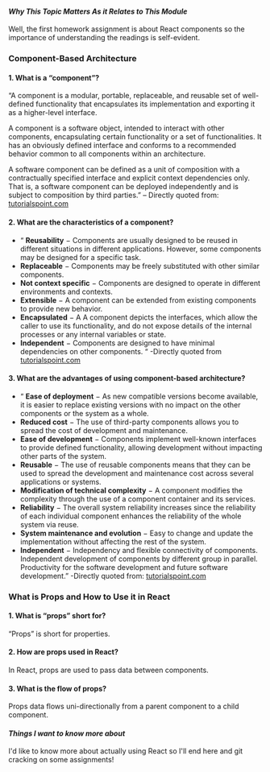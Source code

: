 #### *Why This Topic Matters As it Relates to This Module*
Well, the first homework assignment is about React components so the importance of understanding the readings is self-evident.

### Component-Based Architecture
#### 1.	What is a “component”?
“A component is a modular, portable, replaceable, and reusable set of well-defined functionality that encapsulates its implementation and exporting it as a higher-level interface.

A component is a software object, intended to interact with other components, encapsulating certain functionality or a set of functionalities. It has an obviously defined interface and conforms to a recommended behavior common to all components within an architecture.

A software component can be defined as a unit of composition with a contractually specified interface and explicit context dependencies only. That is, a software component can be deployed independently and is subject to composition by third parties.” – Directly quoted from: [tutorialspoint.com](https://www.tutorialspoint.com/software_architecture_design/component_based_architecture.htm)
#### 2.	What are the characteristics of a component?
* “ **Reusability** − Components are usually designed to be reused in different situations in different applications. However, some components may be designed for a specific task.
* **Replaceable** − Components may be freely substituted with other similar components.
* **Not context specific** − Components are designed to operate in different environments and contexts.
* **Extensible** − A component can be extended from existing components to provide new behavior.
* **Encapsulated** − A A component depicts the interfaces, which allow the caller to use its functionality, and do not expose details of the internal processes or any internal variables or state.
* **Independent** − Components are designed to have minimal dependencies on other components. “ -Directly quoted from [tutorialspoint.com](https://www.tutorialspoint.com/software_architecture_design/component_based_architecture.htm)

#### 3.	What are the advantages of using component-based architecture?
* “ **Ease of deployment** − As new compatible versions become available, it is easier to replace existing versions with no impact on the other components or the system as a whole.
* **Reduced cost** − The use of third-party components allows you to spread the cost of development and maintenance.
* **Ease of development** − Components implement well-known interfaces to provide defined functionality, allowing development without impacting other parts of the system.
* **Reusable** − The use of reusable components means that they can be used to spread the development and maintenance cost across several applications or systems.
* **Modification of technical complexity** − A component modifies the complexity through the use of a component container and its services.
* **Reliability** − The overall system reliability increases since the reliability of each individual component enhances the reliability of the whole system via reuse.
* **System maintenance and evolution** − Easy to change and update the implementation without affecting the rest of the system.
* **Independent** − Independency and flexible connectivity of components. Independent development of components by different group in parallel. Productivity for the software development and future software development.” -Directly quoted from: [tutorialspoint.com](https://www.tutorialspoint.com/software_architecture_design/component_based_architecture.htm)

### What is Props and How to Use it in React
#### 1.	What is “props” short for?
“Props” is short for properties.
#### 2.	How are props used in React?
In React, props are used to pass data between components.
#### 3.	What is the flow of props?
Props data flows uni-directionally from a parent component to a child component.

#### *Things I want to know more about*
I'd like to know more about actually using React so I'll end here and git cracking on some assignments! 